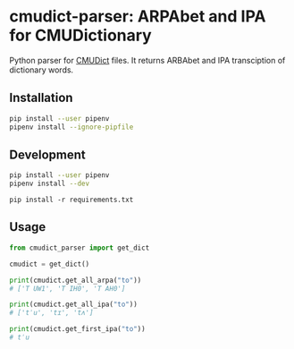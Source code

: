 # cmudict-parser: ARPAbet and IPA for CMUDictionary

Python parser for [CMUDict](http://www.speech.cs.cmu.edu/cgi-bin/cmudict) files.
It returns ARBAbet and IPA transciption of dictionary words.

## Installation

```sh
pip install --user pipenv
pipenv install --ignore-pipfile
```

## Development

```sh
pip install --user pipenv
pipenv install --dev
```
`pip install -r requirements.txt`

## Usage

``` python
from cmudict_parser import get_dict

cmudict = get_dict()

print(cmudict.get_all_arpa("to"))
# ['T UW1', 'T IH0', 'T AH0']

print(cmudict.get_all_ipa("to"))
# ['tˈu', 'tɪ', 'tʌ']

print(cmudict.get_first_ipa("to"))
# tˈu
```